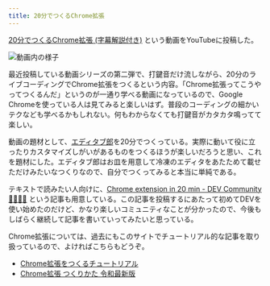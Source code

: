 ```yaml
---
title: 20分でつくるChrome拡張
---
```

[20分でつくるChrome拡張 (字幕解説付き)](https://www.youtube.com/watch?v=B5wdRcv-zQA&ab_channel=r7kamura) という動画をYouTubeに投稿した。

![](https://lh3.googleusercontent.com/docs/AG8NV2YO_HgTs7WV9UEBV_67KhB9srUy-bOT8FR-CI7wiiUirMeGw0nuQAy8uKDA2dH8B0VS2UcaczlQPB5aq3gghRu39z-_U7ReVNbCCDXbPG_6yyDfnQWuYZXypI6qf-3dd_s0suv3kntGkSprO_SjMpmwO-tcQkxAsxPr9UkgUV3dqwv1NfEb_0MmYwHJrYessEWA2ccRQ3GvXesEPFdE9wqL0k-89PxxK25d3F8d0d92hQKP6eY3eMbh_6k-VF0TuzBcGOCJChh8WNhbONZCKO_wNS4He-I04jf7ycz33qo4_soBQMwvXO7DUAQWKmPfZpgPiGiCInSAYqDfFveCX8QP9CyddF0myKiZ00PiEhy-x-MJvepotD0XUKd6hik8iANjnxhzbvpc3TYROkXjVqT8sCvmHfVizge-9KDCZ4EcFmvxmqOXklremNBFRsvJa4fhpgyz40_WvDS1J85tEALO8IMPa6p1DVKnl6w8RfcqSxu1uhn_TzK9u1oyWW1_ufeOBM-0rjxsSDWZ9WO76ZOaEpEbQVo2VvKKEc5iZsn5Faq7Rz8z8EY5SEoeXl1WDYmSjNWFTXQUm5lz7ifJ4nKlmSNPPzKgvjJyxv2D1sOyAWYLfeNA_Q4CUvq5pjYKQIoFyHmOI5qiYWr1oBKeIfJpPVkIEvHzUAlR2njvSmaJdAOUlRb8mu9QQ_u5-cnmbCr-VkRtIGBuOoLHkeWGNoSRszAW_8uokr8PU5PmTgPhmQYZzMOcUs6UvvrNoxDl6Jz6mu9_V3Bx2-yQAs-kDMARJ80IXurmu6vgre2t6tzWZVAoKiOVA1sLN5B3HP5oNMtHBr9IWN9UGi_-hoC842sUDvtsrjeqRRlIT1wCwDyKvQBEr9lVXxniqh0kQ5EPeSudaOeWk79Kq9tphDVyOLswOZyPPVwNpQP3IHCKZlncpNyumQT6XSDWA0pSockvD7kvmVhaasIpQmY9kq_DYviSBOwTlBje1qkjOFlK_iBUCUFRAfNLTzONhEYQAK7E5tvDM0HV7wdjhXSh2x0z3v20BVo5YfORfnF8mAbtGvWlluqxg8gsyLAyscCdnMFwf_weh-5PAZGTVBLFU3SFQoXgmaHj7NA9623xBcNrFYOyvMQCp68-YqRxb5CV8oYKgked134TmK0C9RSOhpWlBxSrRS1UCulfPJ9z4kjLmeuxRqM4ckPDiXvDYEnh0TmcdgqrG16IkOOctCuu7uRp4LGxKTOeY0Sx2EYLjTRd9BMDPY0q3Q "動画内の様子")

最近投稿している動画シリーズの第二弾で、打鍵音だけ流しながら、20分のライブコーディングでChrome拡張をつくるという内容。「Chrome拡張ってこうやってつくるんだ」というのが一通り学べる動画になっているので、Google Chromeを使っている人は見てみると楽しいはず。普段のコーディングの細かいテクなども学べるかもしれない。何もわからなくても打鍵音がカタカタ鳴ってて楽しい。

動画の題材として、[エディタブ郎](https://r7kamura.com/articles/2022-07-17-editabro)を20分でつくっている。実際に動いて役に立ったりカスタマイズしがいがあるものをつくるほうが楽しいだろうと思い、これを題材にした。エディタブ郎はお皿を用意して冷凍のエディタをあたためて載せただけみたいなつくりなので、自分でつくってみると本当に単純である。

テキストで読みたい人向けに、[Chrome extension in 20 min - DEV Community 👩‍💻👨‍💻](https://dev.to/r7kamura/chrome-extension-in-20-minutes-47ej) という記事も用意している。この記事を投稿するにあたって初めてDEVを使い始めたのだけど、かなり楽しいコミュニティなことが分かったので、今後もしばらく継続して記事を書いていってみたいと思っている。

Chrome拡張については、過去にもこのサイトでチュートリアル的な記事を取り扱っているので、よければこちらもどうぞ。

*   [Chrome拡張をつくるチュートリアル](https://r7kamura.com/articles/2022-05-18-learn-chrome-extention-in-y-minutes)
*   [Chrome拡張 つくりかた 令和最新版](https://r7kamura.com/articles/2022-05-07-chrome-extension-dev-2022)
